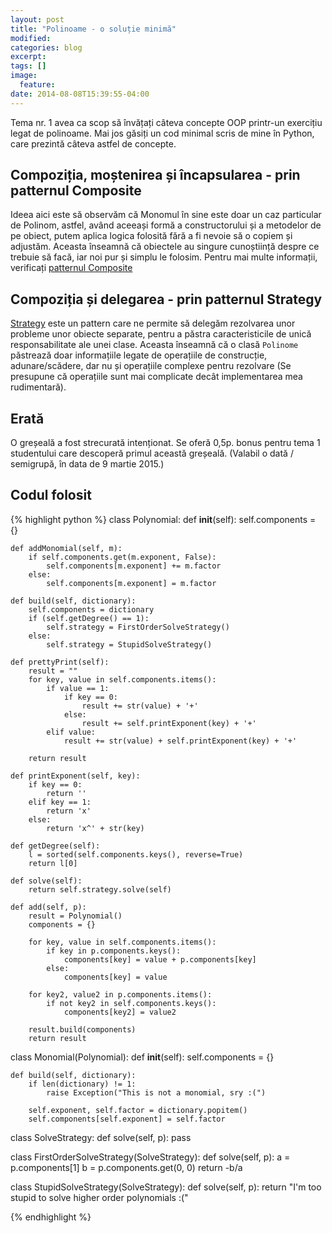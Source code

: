 ```yaml
---
layout: post
title: "Polinoame - o soluție minimă"
modified:
categories: blog
excerpt:
tags: []
image:
  feature:
date: 2014-08-08T15:39:55-04:00
---
```


Tema nr. 1 avea ca scop să învățați câteva concepte OOP printr-un exercițiu legat de polinoame. Mai jos găsiți un cod minimal scris de mine în Python, care prezintă câteva astfel de concepte.

## Compoziția, moștenirea și încapsularea - prin patternul Composite
Ideea aici este să observăm că Monomul în sine este doar un caz particular de Polinom, astfel, având aceeași formă a constructorului și a metodelor de pe obiect, putem aplica logica folosită fără a fi nevoie să o copiem și adjustăm. Aceasta înseamnă că obiectele au singure cunoștiință despre ce trebuie să facă, iar noi pur și simplu le folosim. Pentru mai multe informații, verificați [patternul Composite][composite]

## Compoziția și delegarea - prin patternul Strategy
[Strategy][strategy] este un pattern care ne permite să delegăm rezolvarea unor probleme unor obiecte separate, pentru a păstra caracteristicile de unică responsabilitate ale unei clase. Aceasta înseamnă că o clasă `Polinome` păstrează doar informațiile legate de operațiile de construcție, adunare/scădere, dar nu și operațiile complexe pentru rezolvare (Se presupune că operațiile sunt mai complicate decât implementarea mea rudimentară).

## Erată
O greșeală a fost strecurată intenționat. Se oferă 0,5p. bonus pentru tema 1 studentului care descoperă primul această greșeală. (Valabil o dată / semigrupă, în data de 9 martie 2015.)

## Codul folosit
{% highlight python %}
class Polynomial:
	def __init__(self):
		self.components = {}

	def addMonomial(self, m):
		if self.components.get(m.exponent, False):
			self.components[m.exponent] += m.factor
		else:
			self.components[m.exponent] = m.factor

	def build(self, dictionary):
		self.components = dictionary
		if (self.getDegree() == 1):
			self.strategy = FirstOrderSolveStrategy()
		else:
			self.strategy = StupidSolveStrategy()

	def prettyPrint(self):
		result = ""
		for key, value in self.components.items():
			if value == 1:
				if key == 0:
					result += str(value) + '+'
				else:
					result += self.printExponent(key) + '+'
			elif value:
				result += str(value) + self.printExponent(key) + '+'
		
		return result

	def printExponent(self, key):
		if key == 0:
			return ''
		elif key == 1:
			return 'x'
		else:
			return 'x^' + str(key)

	def getDegree(self):
		l = sorted(self.components.keys(), reverse=True)
		return l[0]

	def solve(self):
		return self.strategy.solve(self)

	def add(self, p):
		result = Polynomial()
		components = {}

		for key, value in self.components.items():
			if key in p.components.keys():
				components[key] = value + p.components[key]
			else:
				components[key] = value

		for key2, value2 in p.components.items():
			if not key2 in self.components.keys():
				components[key2] = value2

		result.build(components)
		return result


class Monomial(Polynomial):
	def __init__(self):
		self.components = {}

	def build(self, dictionary):
		if len(dictionary) != 1:
			raise Exception("This is not a monomial, sry :(")

		self.exponent, self.factor = dictionary.popitem()
		self.components[self.exponent] = self.factor


class SolveStrategy:
	def solve(self, p):
		pass


class FirstOrderSolveStrategy(SolveStrategy):
	def solve(self, p):
		a = p.components[1]
		b = p.components.get(0, 0)
		return -b/a


class StupidSolveStrategy(SolveStrategy):
	def solve(self, p):
		return "I'm too stupid to solve higher order polynomials :("

{% endhighlight %}

[composite]: http://en.wikipedia.org/wiki/Composite_pattern
[strategy]:    http://en.wikipedia.org/wiki/Strategy_pattern
